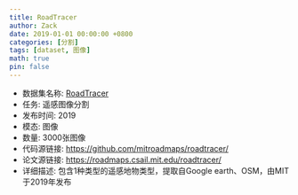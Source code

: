 ```yaml
---
title: RoadTracer
author: Zack
date: 2019-01-01 00:00:00 +0800
categories: [分割]
tags: [dataset, 图像]
math: true
pin: false
---
```

- 数据集名称: [RoadTracer](https://github.com/mitroadmaps/roadtracer/)
- 任务: 遥感图像分割
- 发布时间: 2019
- 模态: 图像
- 数量: 3000张图像
- 代码源链接: https://github.com/mitroadmaps/roadtracer/
- 论文源链接: https://roadmaps.csail.mit.edu/roadtracer/
- 详细描述: 包含1种类型的遥感地物类型，提取自Google earth、OSM，由MIT于2019年发布
